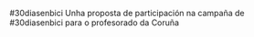 #30diasenbici
Unha proposta de participación na campaña de #30diasenbici para o profesorado da Coruña
